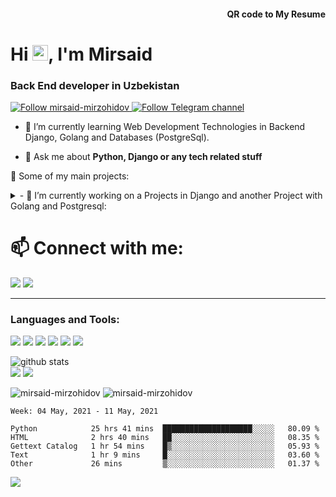 <h4 align="right">QR code to My Resume</h4>
<img align="right" src='https://chart.googleapis.com/chart?cht=qr&chl=https%3A%2F%2Fmirzohidovmirsaid.uz&chs=180x180&choe=UTF-8&chld=L|2' alt=''>
<h1>Hi <img src="https://media.giphy.com/media/hvRJCLFzcasrR4ia7z/giphy.gif" width="25px">, I'm Mirsaid</h1>
<h3>Back End developer in Uzbekistan</h3>

<p><a href="https://github.com/mirsaid-mirzohidov">
    <img alt="Follow mirsaid-mirzohidov" src="https://img.shields.io/static/v1?label=Follow&message=mirsaid-mirzohidov&style=for-the-badge&color=4A90E2&labelColor=222222" />

<a href="https://t.me/theblog_uz">
    <img alt="Follow Telegram channel" src="https://img.shields.io/static/v1?label=Follow&message=Telegram-Channel&style=for-the-badge&color=4A90E2&labelColor=222222" /></a> 
    
</p>

- 🌱 I’m currently learning Web Development Technologies in Backend Django, Golang
and Databases (PostgreSql).

- 💬 Ask me about **Python, Django or any tech related stuff**


🚀 Some of my main projects:

<details> 
 <summary> -  🔭 I’m currently working on a Projects in Django and another Project with Golang and Postgresql: </summary>
<br>
	
[![ReadMe Card](https://github-readme-stats.vercel.app/api/pin/?username=DigitalEdu-uz&repo=DigitalEdu)](https://github.com/DigitalEdu-uz/DigitalEdu)

[![ReadMe Card](https://github-readme-stats.vercel.app/api/pin/?username=mirsaid-mirzohidov&repo=mirsaid.uz)](https://github.com/mirsaid-mirzohidov/mirsaid.uz)

[![ReadMe Card](https://github-readme-stats.vercel.app/api/pin/?username=mirsaid-mirzohidov&repo=blocknote)](https://github.com/mirsaid-mirzohidov/blocknote)
</details>


<h1> 📫 Connect with me: </h1>

<p>
<a href="https://t.me/Mirzakhidov_m" target="blank"><img src="https://img.icons8.com/doodle/48/000000/telegram-app.png"/></a>
<a href="mailto:mirzohidovm8@gmail.com" target="blank"><img src="https://img.icons8.com/doodle/48/000000/gmail.png"/></a>
</p>
<hr>

<h3>Languages and Tools: </h3>
<p>
	<img src="https://img.icons8.com/dusk/64/000000/python.png"/>
	<img src="https://img.icons8.com/ios/96/26e07f/django.png"/>
	<img src="https://img.icons8.com/color/96/000000/golang.png"/>
	<img src="https://img.icons8.com/color/96/000000/postgreesql.png"/>
	<img src="https://img.icons8.com/dusk/64/000000/html-5.png"/>
	<img src="https://img.icons8.com/dusk/64/000000/javascript.png"/>
</p>


  <img src="https://raw.githubusercontent.com/mirsaid-mirzohidov/mirsaid-mirzohidov/master/profile-summary-card-output/default/0-profile-details.svg" alt="github stats"></br>
  <img src="https://raw.githubusercontent.com/mirsaid-mirzohidov/mirsaid-mirzohidov/master/profile-summary-card-output/default/1-repos-per-language.svg">
  <img src="https://raw.githubusercontent.com/mirsaid-mirzohidov/mirsaid-mirzohidov/master/profile-summary-card-output/default/2-most-commit-language.svg"></br>



<p><img src="https://github-readme-stats.vercel.app/api?username=mirsaid-mirzohidov&show_icons=true&theme=dark" alt="mirsaid-mirzohidov" />
<img src="https://github-readme-streak-stats.herokuapp.com/?user=mirsaid-mirzohidov&" alt="mirsaid-mirzohidov" /></p>



<!--START_SECTION:waka-->
```text
Week: 04 May, 2021 - 11 May, 2021

Python            25 hrs 41 mins  ████████████████████░░░░░   80.09 % 
HTML              2 hrs 40 mins   ██░░░░░░░░░░░░░░░░░░░░░░░   08.35 % 
Gettext Catalog   1 hr 54 mins    █▒░░░░░░░░░░░░░░░░░░░░░░░   05.93 % 
Text              1 hr 9 mins     █░░░░░░░░░░░░░░░░░░░░░░░░   03.60 % 
Other             26 mins         ▒░░░░░░░░░░░░░░░░░░░░░░░░   01.37 % 
```
<!--END_SECTION:waka-->


<img src="https://img.icons8.com/plasticine/100/000000/filled-star.png"/>
